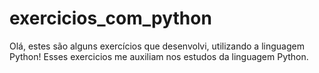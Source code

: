 # exercicios_com_python
Olá, estes são alguns exercícios que desenvolvi, utilizando a linguagem Python!
Esses exercicios me auxiliam nos estudos da linguagem Python.
